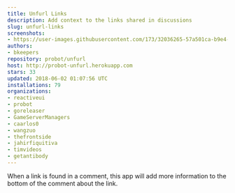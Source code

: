 ```yaml
---
title: Unfurl Links
description: Add context to the links shared in discussions
slug: unfurl-links
screenshots:
- https://user-images.githubusercontent.com/173/32036265-57a501ca-b9e4-11e7-9db3-52374fb7290c.png
authors:
- bkeepers
repository: probot/unfurl
host: http://probot-unfurl.herokuapp.com
stars: 33
updated: 2018-06-02 01:07:56 UTC
installations: 79
organizations:
- reactiveui
- probot
- goreleaser
- GameServerManagers
- caarlos0
- wangzuo
- thefrontside
- jahirfiquitiva
- timvideos
- getantibody
---
```


When a link is found in a comment, this app will add more information to the bottom of the comment about the link.
